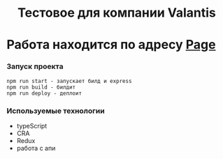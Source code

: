 <h1 align="center">Тестовое для компании Valantis</h1>

# Работа находится по адресу [Page](https://andrew213.github.io/Valantis-test/)

### Запуск проекта

```
npm run start - запускает билд и express
npm run build - билдит
npm run deploy - деплоит

```

### Используемые технологии

- typeScript
- CRA
- Redux
- работа с апи

